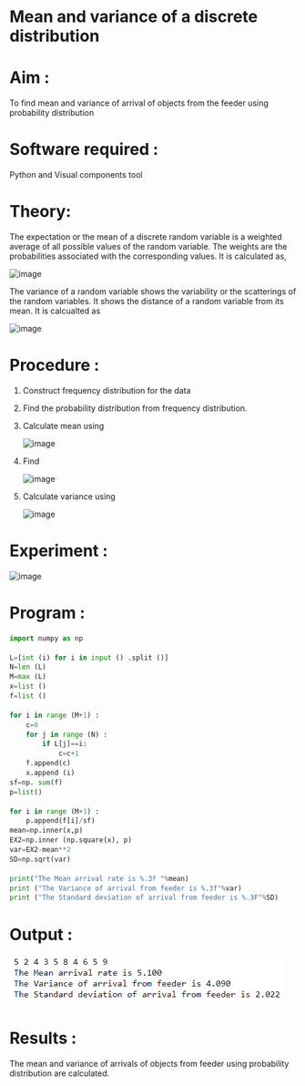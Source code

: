 #  Mean and variance of a discrete  distribution

# Aim : 

To find mean and variance of arrival of objects from the feeder using probability distribution

# Software required :  

Python and Visual components tool

# Theory:

The expectation or the mean of a discrete random variable is a weighted average of all possible
values of the random variable. The weights are the probabilities associated with the corresponding values. 
It is calculated as,

![image](https://user-images.githubusercontent.com/103921593/192938463-e34177f4-f188-48a0-bda2-8f6d1d660ed2.png)

The variance of a random variable shows the variability or the scatterings of the random variables.
It shows the distance of a random variable from its mean. It is calcualted as

![image](https://user-images.githubusercontent.com/103921593/192938695-99fedc01-34d5-4d36-84df-5880e766ed0c.png)


# Procedure :

1. Construct frequency distribution for the data

2. Find the  probability distribution from frequency distribution.

3. Calculate mean using 
   
   ![image](https://user-images.githubusercontent.com/103921593/192940431-03b81777-c54d-4286-b4f4-82dfe7666b4c.png)

4. Find  
   
      ![image](https://user-images.githubusercontent.com/103921593/192940255-2d9dd746-6875-4a6d-877b-6da6cdb96ab1.png)

5.  Calculate variance using 
  
      ![image](https://user-images.githubusercontent.com/103921593/192942852-913550a9-fabe-4a55-b956-0487b18bbd97.png)


# Experiment :

![image](https://user-images.githubusercontent.com/103921593/229993174-5b67e57e-3e01-4ac4-9f83-410a932b22bf.png)

# Program :

```python
import numpy as np

L=[int (i) for i in input () .split ()]
N=len (L) 
M=max (L) 
x=list ()
f=list ()

for i in range (M+1) :
    c=0
    for j in range (N) :
        if L[j]==i:
            c=c+1
    f.append(c)
    x.append (i)
sf=np. sum(f)
p=list()

for i in range (M+1) :
    p.append(f[i]/sf)
mean=np.inner(x,p)
EX2=np.inner (np.square(x), p)
var=EX2-mean**2
SD=np.sqrt(var)
               
print("The Mean arrival rate is %.3f "%mean)
print ("The Variance of arrival from feeder is %.3f"%var)
print ("The Standard deviation of arrival from feeder is %.3F"%SD)
```

# Output : 
![](1.PNG)

# Results :
The mean and variance of arrivals of objects from feeder using probability distribution are calculated.

